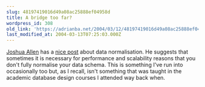 ```yaml
---
slug: 48197419016d49a08ac25888ef04958d
title: A bridge too far?
wordpress_id: 308
old_link: 'https://adrianba.net/2004/03/12/48197419016d49a08ac25888ef04958d/'
last_modified_at: 2004-03-13T07:25:03.000Z
---
```


[Joshua Allen](http://www.netcrucible.com/blog/) has
a
[
nice post](http://www.netcrucible.com/blog/PermaLink.aspx?guid=f5ae0c57-16d6-4b5f-a178-412d26bd78f4) about data normalisation. He suggests that sometimes
it is necessary for performance and scalability reasons that you
don't fully normalise your data schema. This is something I've run
into occasionally too but, as I recall, isn't something that was
taught in the academic database design courses I attended way back
when.
